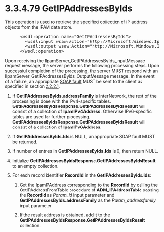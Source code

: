 <html dir="LTR" xmlns:mshelp="http://msdn.microsoft.com/mshelp" xmlns:ddue="http://ddue.schemas.microsoft.com/authoring/2003/5" xmlns:xlink="http://www.w3.org/1999/xlink" xmlns:tool="http://www.microsoft.com/tooltip">
 <body>
 <div id="header">
 <h1 class="heading">3.3.4.79 GetIPAddressesByIds</h1>
 </div>
 <div id="mainSection">
 <div id="mainBody">
 <div id="allHistory" class="saveHistory"></div>
 <div id="sectionSection0" class="section" name="collapseableSection">
 

<p>This operation is used to retrieve the specified collection
of IP address objects from the IPAM data store.</p>

<dl>
<dd>
<div><pre> &lt;wsdl:operation name=&quot;GetIPAddressesByIds&quot;&gt;
   &lt;wsdl:input wsaw:Action=&quot;http://Microsoft.Windows.Ipam/IIpamServer/GetIPAddressesByIds&quot; message=&quot;ipam:IIpamServer_GetIPAddressesByIds_InputMessage&quot; /&gt;
   &lt;wsdl:output wsaw:Action=&quot;http://Microsoft.Windows.Ipam/IIpamServer/GetIPAddressesByIdsResponse&quot; message=&quot;ipam:IIpamServer_GetIPAddressesByIds_OutputMessage&quot; /&gt;
 &lt;/wsdl:operation&gt;
</pre></div>
</dd></dl>

<p>Upon receiving the
IIpamServer_GetIPAddressesByIds_InputMessage request message, the server
performs the following processing steps. Upon successful completion of the
processing, the server MUST respond with an
IIpamServer_GetIPAddressesByIds_OutputMessage message. In the event of a
failure, an appropriate <a href="21b4a631-8f28-420f-822f-c5f879d5046e.md#gt_ec8728a8-1a75-426f-8767-aa1932c7c19f">SOAP
fault</a> MUST be sent to the client as specified in section <a href="a90ad88d-2468-4ac1-bbb9-8f921d15bbc8.md">2.2.2.1</a>.</p>

<ol><li><p><span> </span>If <b>GetIPAddressesByIds.addressFamily</b>
is InterNetwork, the rest of the processing is done with the IPv4-specific
tables. <b>GetIPAddressesByIdsResponse.GetIPAddressesByIdsResult</b> will
consist of a collection of <b>IpamIPv4Address</b>. Otherwise IPv6-specific
tables are used for further processing. <b>GetIPAddressesByIdsResponse.GetIPAddressesByIdsResult</b>
will consist of a collection of <b>IpamIPv6Address</b>.</p>

</li><li><p><span> </span>If <b>GetIPAddressesByIds.Ids</b>
is NULL, an appropriate SOAP fault MUST be returned.</p>

</li><li><p><span> </span>If number of
entries in <b>GetIPAddressesByIds.Ids</b> is 0, then return NULL.</p>

</li><li><p><span> </span>Initialize <b>GetIPAddressesByIdsResponse.GetIPAddressesByIdsResult</b>
to an empty collection.</p>

</li><li><p><span> </span>For each record
identifier <b>RecordId</b> in the <b>GetIPAddressesByIds.ids</b>:</p>

<ol><li><p><span> 
</span>Get the IpamIPAddress corresponding to the <b>RecordId</b> by calling
the GetIPAddressFromTable procedure of <b>ADM_IPAddressTable</b> passing the <b>RecordId</b>
as <i>Param_id</i> input parameter and <b>GetIPAddressesByIds.addressFamily</b>
as the <i>Param_addressfamily</i> input parameter</p>

</li><li><p><span> 
</span>If the result address is obtained, add it to the <b>GetIPAddressesByIdsResponse.GetIPAddressesByIdsResult</b>
collection.</p>

</li></ol></li></ol>
 </div>
 </div>
 </div>
 </body>
</html>